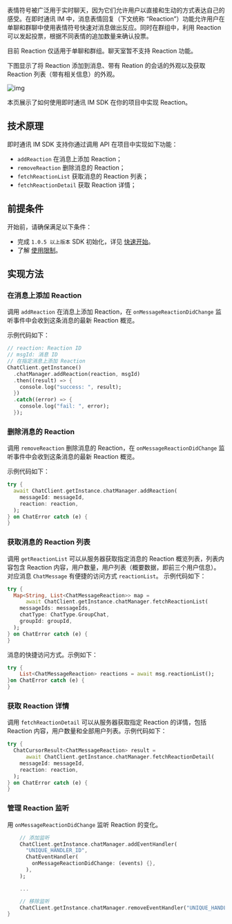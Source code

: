 表情符号被广泛用于实时聊天，因为它们允许用户以直接和生动的方式表达自己的感受。在即时通讯 IM 中，消息表情回复（下文统称 “Reaction”）功能允许用户在单聊和群聊中使用表情符号快速对消息做出反应。同时在群组中，利用 Reaction 可以发起投票，根据不同表情的追加数量来确认投票。

目前 Reaction 仅适用于单聊和群组。聊天室暂不支持 Reaction 功能。

下图显示了将 Reaction 添加到消息、带有 Reation 的会话的外观以及获取 Reaction 列表（带有相关信息）的外观。

![img](https://web-cdn.agora.io/docs-files/1655257598155)

本页展示了如何使用即时通讯 IM SDK 在你的项目中实现 Reaction。

## 技术原理

即时通讯 IM SDK 支持你通过调用 API 在项目中实现如下功能：

- `addReaction` 在消息上添加 Reaction；
- `removeReaction` 删除消息的 Reaction；
- `fetchReactionList` 获取消息的 Reaction 列表；
- `fetchReactionDetail` 获取 Reaction 详情；

## 前提条件

开始前，请确保满足以下条件：

- 完成 `1.0.5 以上版本` SDK 初始化，详见 [快速开始](./agora_chat_get_started_flutter)。
- 了解 [使用限制](./agora_chat_limitation)。

## 实现方法

### 在消息上添加 Reaction

调用 `addReaction` 在消息上添加 Reaction，在 `onMessageReactionDidChange` 监听事件中会收到这条消息的最新 Reaction 概览。

示例代码如下：

```dart
// reaction: Reaction ID
// msgId: 消息 ID
// 在指定消息上添加 Reaction
ChatClient.getInstance()
  .chatManager.addReaction(reaction, msgId)
  .then((result) => {
    console.log("success: ", result);
  })
  .catch((error) => {
    console.log("fail: ", error);
  });
```

### 删除消息的 Reaction

调用 `removeReaction` 删除消息的 Reaction，在 `onMessageReactionDidChange` 监听事件中会收到这条消息的最新 Reaction 概览。

示例代码如下：

```dart
try {
  await ChatClient.getInstance.chatManager.addReaction(
    messageId: messageId,
    reaction: reaction,
  );
} on ChatError catch (e) {
}
```

### 获取消息的 Reaction 列表

调用 `getReactionList` 可以从服务器获取指定消息的 Reaction 概览列表，列表内容包含 Reaction 内容，用户数量，用户列表（概要数据，即前三个用户信息）。
对应消息 `ChatMessage` 有便捷的访问方式 `reactionList`。
示例代码如下：

```dart
try {
  Map<String, List<ChatMessageReaction>> map =
      await ChatClient.getInstance.chatManager.fetchReactionList(
    messageIds: messageIds,
    chatType: ChatType.GroupChat,
    groupId: groupId,
  );
} on ChatError catch (e) {
}
```

消息的快捷访问方式。示例如下：

```dart
try {
    List<ChatMessageReaction> reactions = await msg.reactionList();
}on ChatError catch (e) {
}
```

### 获取 Reaction 详情

调用 `fetchReactionDetail` 可以从服务器获取指定 Reaction 的详情，包括 Reaction 内容，用户数量和全部用户列表。示例代码如下：

```dart
try {
  ChatCursorResult<ChatMessageReaction> result =
      await ChatClient.getInstance.chatManager.fetchReactionDetail(
    messageId: messageId,
    reaction: reaction,
  );
} on ChatError catch (e) {
}
```

### 管理 Reaction 监听

用 `onMessageReactionDidChange` 监听 Reaction 的变化。

```dart
    // 添加监听
    ChatClient.getInstance.chatManager.addEventHandler(
      "UNIQUE_HANDLER_ID",
      ChatEventHandler(
        onMessageReactionDidChange: (events) {},
      ),
    );

    ...

    // 移除监听
    ChatClient.getInstance.chatManager.removeEventHandler("UNIQUE_HANDLER_ID");
}
```